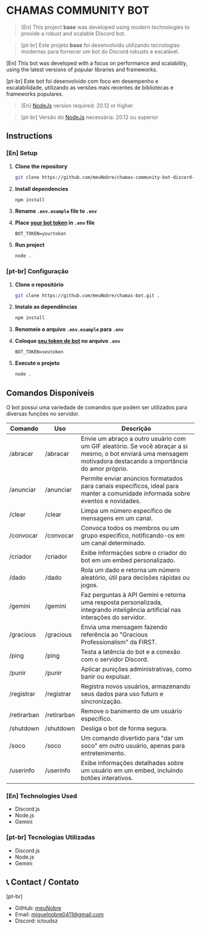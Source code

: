 
# CHAMAS COMMUNITY BOT

>  [En] This project **base** was developed using modern technologies to provide a robust and scalable Discord bot.

>  [pt-br] Este projeto **base** foi desenvolvido utilizando tecnologias modernas para fornecer um bot do Discord robusto e escalável.

 [En] This bot was developed with a focus on performance and scalability, using the latest versions of popular libraries and frameworks.

 [pt-br] Este bot foi desenvolvido com foco em desempenho e escalabilidade, utilizando as versões mais recentes de bibliotecas e frameworks populares.

>  [En] [NodeJs](https://nodejs.org/en) version required: 20.12 or higher

>  [pt-br] Versão do [NodeJs](https://nodejs.org/en) necessária: 20.12 ou superior

## Instructions

###  [En] Setup

1. **Clone the repository**
    ```bash
    git clone https://github.com/meuNobre/chamas-community-bot-discord-js.git .
    ```

2. **Install dependencies**
    ```bash
    npm install
    ```

3. **Rename `.env.example` file to `.env`**

4. **Place [your bot token](https://discord.com/developers/applications) in `.env` file**
    ```
    BOT_TOKEN=yourtoken
    ```

5. **Run project**
    ```bash
    node .
    ```

### [pt-br] Configuração

1. **Clone o repositório**
    ```bash
    git clone https://github.com/meuNobre/chamas-bot.git .
    ```

2. **Instale as dependências**
    ```bash
    npm install
    ```

3. **Renomeie o arquivo `.env.example` para `.env`**

4. **Coloque [seu token de bot](https://discord.com/developers/applications) no arquivo `.env`**
    ```
    BOT_TOKEN=seutoken
    ```

5. **Execute o projeto**
    ```bash
    node .
    ```

## Comandos Disponíveis

O bot possui uma variedade de comandos que podem ser utilizados para diversas funções no servidor.

| Comando   | Uso               | Descrição                                                                                   |
|-----------|-------------------|---------------------------------------------------------------------------------------------|
| /abracar  | /abracar          | Envie um abraço a outro usuário com um GIF aleatório. Se você abraçar a si mesmo, o bot enviará uma mensagem motivadora destacando a importância do amor próprio. |
| /anunciar | /anunciar         | Permite enviar anúncios formatados para canais específicos, ideal para manter a comunidade informada sobre eventos e novidades. |
| /clear    | /clear            | Limpa um número específico de mensagens em um canal.                                        |
| /convocar | /convocar         | Convoca todos os membros ou um grupo específico, notificando-os em um canal determinado.   |
| /criador  | /criador          | Exibe informações sobre o criador do bot em um embed personalizado.                         |
| /dado     | /dado             | Rola um dado e retorna um número aleatório, útil para decisões rápidas ou jogos.           |
| /gemini   | /gemini           | Faz perguntas à API Gemini e retorna uma resposta personalizada, integrando inteligência artificial nas interações do servidor. |
| /gracious | /gracious         | Envia uma mensagem fazendo referência ao "Gracious Professionalism" da FIRST.               |
| /ping     | /ping             | Testa a latência do bot e a conexão com o servidor Discord.                                 |
| /punir    | /punir            | Aplicar punições administrativas, como banir ou expulsar.                                   |
| /registrar| /registrar        | Registra novos usuários, armazenando seus dados para uso futuro e sincronização.            |
| /retirarban | /retirarban     | Remove o banimento de um usuário específico.                                                |
| /shutdown | /shutdown         | Desliga o bot de forma segura.                                                              |
| /soco     | /soco             | Um comando divertido para "dar um soco" em outro usuário, apenas para entretenimento.      |
| /userinfo | /userinfo         | Exibe informações detalhadas sobre um usuário em um embed, incluindo botões interativos.    |


### [En] Technologies Used

- Discord.js
- Node.js
- Gemini

### [pt-br] Tecnologias Utilizadas

- Discord.js
- Node.js
- Gemini

## 📞 Contact / Contato

[pt-br]
- GitHub: [meuNobre](https://github.com/meuNobre)
- Email: miguelnobre0411@gmail.com
- Discord: icloudsz
